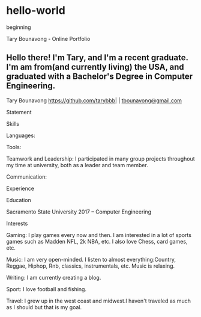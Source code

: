 # hello-world
beginning

Tary Bounavong - Online Portfolio


Hello there! I'm Tary, and I'm a recent graduate. I'm am from(and currently living) the USA, and graduated with a Bachelor's Degree in Computer Engineering. 
--------------------------------------------------------------------------------------
Tary Bounavong
https://github.com/tarybbb|  | tbounavong@gmail.com

Statement


Skills 

Languages: 

Tools: 

Teamwork and Leadership: I participated in many group projects throughout my time at university, both as a leader and team member. 

Communication: 

Experience 


Education 

Sacramento State University 2017 – Computer Engineering


Interests 

Gaming: I play games every now and then. I am interested in a lot of sports games such as Madden NFL, 2k NBA, etc. I also love Chess, card games, etc.

Music: I am very open-minded. I listen to almost everything:Country, Reggae, Hiphop, Rnb, classics, instrumentals, etc. Music is relaxing.

Writing: I am currently creating a blog.

Sport: I love football and fishing.

Travel: I grew up in the west coast and midwest.I haven't traveled as much as I should but that is my goal.
